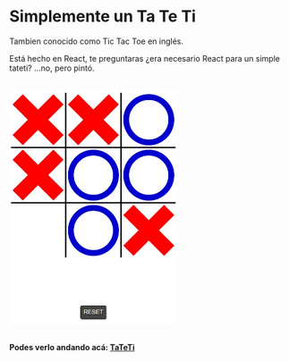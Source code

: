 # Simplemente un Ta Te Ti
Tambien conocido como Tic Tac Toe en inglés.

Está hecho en React, te preguntaras ¿era necesario React para un simple tateti? ...no, pero pintó.
<br>
<br>

<img src="src/assets/img/tateti-preview.jpg" alt="tateti imagen preview" width="300px" />
<br>
<br>

**Podes verlo andando acá: [TaTeTi](https://pixlking.github.io/tateti/)**

